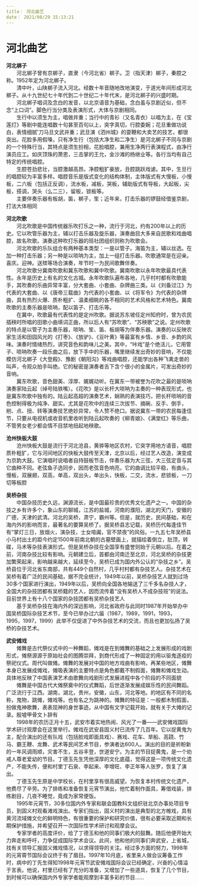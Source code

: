 ```yaml
---
title： 河北曲艺  
date： 2021/08/29 15:13:21  
---
```

  
# 河北曲艺  
**河北梆子**  
&emsp;&emsp;河北梆子曾有京梆子，直隶（今河北省）梆子。卫（指天津）梆子，秦腔之称。1952年定为河北梆子。  
&emsp;&emsp;清中叶，山陕梆子流入河北。经数十年音随地改地演变，于道光年间形成河北梆子。从十九世纪七十年代到二十世纪二十年代末，是河北梆子的兴盛时期。  
&emsp;&emsp;河北梆子唱词及念白的发音，以北京语音为基础，念白虽与京剧近似，但不念“上口词”。脚色行当分类及表演形式，大体与京剧相同。  
&emsp;&emsp;生行中以须生为主，唱做并重；当行中的青衫（又名青衣）以唱为主，在《宝莲灯》等剧中能连唱数十句甚至百句以上，突字真切，行腔委婉；花旦重做功说白，表情细腻’刀马旦文武并重；武旦演《泗州城》的耍鞭和大卖艺的技艺，都很突出。花脸多用假嗓，只有净生行（包括大净生和二净生）是河北梆子不同与京剧的一个特殊行当，其特点是须生扮相，花脸唱腔，兼用生净两行表演程式，由净行演员应工。如庆顶珠的萧恩，三击掌的王允，金沙滩的杨继业等。各行当均有自己特定的传统唱腔。  
&emsp;&emsp;生腔苍劲悲壮，当腔激越高昂。净腔粗犷豪放，丑腔跳跃戏谑。其中，生旦行的唱腔较为丰富多样。唱腔音乐是版式变化的结构体制，主体版式有大慢板，小慢板，二六板（包括正反调），流水板，减板，哭板，辅助版式有导板，大起板，尖板，搭调，哭头（么二三），留板，锁板等。  
&emsp;&emsp;主要伴奏乐器有板胡，笛，梆子，笙；近年来，打击乐器的锣鼓经借鉴京剧，打法大体相同  
  
**河北吹歌**  
&emsp;&emsp;河北吹歌是中国传统器乐吹打乐之一种，流行于河北，约有200年以上的历史。它以吹管乐器为主，辅以打击乐器及旋乐器，演奏曲目大多来自民歌和戏曲唱腔，故名吹歌。演奏这种吹打乐器的班社团组织则称为吹歌会。  
&emsp;&emsp;河北吹歌的乐队组合有两种基本类型：一是以管子。海笛为主，辅以丝选。在加一种打击乐器；另一种是以唢呐为主，加上一组打击乐器。吹歌通常是在迎亲。喜庆。迎神。送殡等场合演奏，年节时一为民间歌舞伴奏。  
&emsp;&emsp;河北吹歌分冀南吹歌和冀东吹歌和冀中吹歌。冀南吹歌以永年吹歌最具代表性。永年是历史上有名的文化古城。永年吹歌队遍布各地，几乎村村都有吹歌能手，其吹奏的乐曲异常丰富，分大套曲、小套曲、杂牌曲三类。以《刘备过江》为代表的大套曲、以《唐帝三载曲》为代表的小套曲、以《将军令》为代表的杂牌曲，具有热烈火爆、质朴粗扩、温柔细眺的各不相同的艺术风格和艺术特色。冀南吹歌的主奏乐器是唢呐，配以笛子、打击乐等。  
&emsp;&emsp;在冀中，吹歌最有代表性的是定州吹歌。据说苏东坡任定州知府时，曾为农民插秧时所唱的田歌小曲填词正曲，所以后人有“苏吹歌”、“苏秧歌”之说。定州吹歌的特点是以管子为主奏乐器，唢呐、笙、笛、板胡等为伴奏乐器。演奏的以反映农家生活和田园风光的《打枣》、《放驴》、《豆叶黄》等最富有乡情、乡音、乡韵的风味。演奏时情绪热烈，讲究音色和韵味儿之美。其中，“咔戏”是个绝活儿，它用管子、唢呐吹奏一段乐曲之后，放下手中的乐器，嘴里继续发出奇妙的音响，不仅能模仿河北梆子《大登殿》、豫剧《朝阳沟》等戏曲唱腔，还能学出各种飞禽走兽的叫声，令观众拍手叫绝。它的秘密是演奏者舌下含个很小的金属片，可发出奇妙的音响。  
&emsp;&emsp;冀东吹歌，音色甜美、淳厚、娓娓动听。在冀东一带被誉为花吹之最的是唢呐演奏家陆云起（绰号陆铁嘴）。《花吹》是以长杆大唢呐为主奏的一种表现形式，也是冀东吹歌中独有的。陆云起高超的演奏艺术，娴熟的表演技巧，把长杆唢呐的音色控制得极为纯净、甜实。尤其是花吹中的连续三次拔节、摘碗、反手、倒手，剜、点、扭、转等演奏技艺绝妙异常，令人赞不绝口。据说冀东一带的农民每逢佳节，只要从电视机或收音机里收听到陆云起吹奏的《柳青娘》、《满堂红》等乐曲，不管男女老少都会情不目禁地扭起地秧歌。  
  
**沧州快板大鼓**  
&emsp;&emsp;沧州快板大鼓是流行于河北沧县，黄骅等地区农村，它突字用地方语音，唱腔质朴粗犷，它与河间地区的快板大鼓传至天津，北京以后，经过艺人改造，演变成为京韵大鼓。它演唱时说唱者自持鼓板节击，伴奏乐器为大三弦，大三弦定音与其它曲种不同。老弦鱼子选同步，因而老弦音色响亮，它的曲调比较平稳，有曲头，慢板，双展翅，双高，单高，双出头，单出头，快板，二交，流水，悲锁板，一刀切等板腔  
  
**吴桥杂技**  
&emsp;&emsp;中国杂技历史久远，渊源流长，是中国最珍贵的优秀文化遗产之一。中国的杂技之乡有许多个，象山东的聊城，江苏的盐城，河南的濮阳，湖北的天门，安徽的广德，天津的武清。河北的吴桥，肃宁，霸州等。但是，就历史，民间基础，和在海内外的影响而言，最著名的要算吴桥了。据吴桥县志记载，吴桥历代每逢佳节有“掌灯三日，放烟火，演杂技，士女喧阗，官不禁夜”的风俗。一九五七年吴桥县小马村出土的距今约定1500年前南北朝的古墓壁画上，就描绘着倒立，肚顶，转碟，马术等杂技表演形式。但是吴桥杂技在全国享有盛誉则始于元朝以后。在着之前，河南杂技比较有影响。元朝建立后，首都由河南迁至北京，河北吴桥的杂技更加繁荣起来，影响越来越大，延续至今，吴桥已成为国内外公认的“杂技之乡”。吴桥县位于河北省东南部，共有449个自然村，几乎村村都有杂技艺人。杂技艺术在吴桥有着广泛的民间基础，据不完全统计，1949年以前，吴桥杂技艺人就到过场30多个国家进行演出，1949年以后，吴桥向全国各地输送了三千多名杂技人才，全国大的杂技团都有吴桥籍的艺人，因而流传着“没有吴桥人不成杂技班”的说法。目前世界上有十八个国家的杂技团都有吴桥杂技艺人  
&emsp;&emsp;基于吴桥杂技在海内外的深远影响，河北省政府与此同时1987年开始举办中国吴桥国际杂技艺术节，至今已举办过六届（1987，1989，1991，1993，1995，1997，1999）此举不仅促进了中外杂技艺术的交流，而且也更加弘扬了吴桥的杂技艺术。  
  
**武安傩戏**  
&emsp;&emsp;傩舞是古代祭仪式中的一种舞蹈，傩戏是在到傩舞的基础之上发展形成的戏剧形式，傩祭源源于原始社会的图腾崇拜，到商代形成了一种固定的用以驱鬼逐疫的祭祀仪式。周代叫做傩。傩舞的发展对中国的地方戏曲有影响，再某些地区，傩舞本身已发展成傩戏，傩吸表演的主要特点是角色都戴不制假面，傩舞和傩戏生动。具体地反映了中国表演艺术由歌舞向戏剧形式发展进程中各个阶段的不同面貌  
&emsp;&emsp;傩舞是中国古代大傩祭奠中的仪式舞蹈，后世逐渐发展成娱乐性的民间舞蹈。广泛流行于江西。湖南，湖北，贵州，安徽，山东，河北等地。的地区有不同的名称，鬼物，跳傩，傩戏等。也有名之为跳神的。傩舞的特征是：一般都木制假面，扮做鬼神歌舞，表表现神的身世事迹。从中国有文字记载开始，就有关于大傩的记录。殷墟甲骨文卜辞有  
&emsp;&emsp;1998年的农历正月十五，武安市着实地热闹、风光了一番——武安傩戏国际学术研讨观摩会在这里举行。傩戏在武安县固义村已流传了几百年。它以捉黄鬼为主，配合演出的还有队戏（包括脸戏即面具戏）、赛戏、花车、旱船、高跷、竹马、霸王鞭、龙舞、武术等民间艺术节目，参演者达600人。演出的目的是祈盼新的一年风调雨顺，灾害不生，五谷丰登，世道安宁。为主的节目捉黄鬼，是一个劝戒人尊老爱幼的节目。丁德玉先生凭他深厚的文化底蕴，觉得这是一项传统文化遗产，不能失传，便和村里丁石泉、李起来、李增旺、李正年等人张罗，恢复了演出。  
&emsp;&emsp;丁德玉先生原是中学校长，在村里享有很高威望。为恢复本村传统文化遗产，他费尽了辛劳。为了排练和准备恢复元宵节演出，他忙着制作面具，筹借戏装，排练剧目，几夜不睡觉，竟成为家常便饭。  
&emsp;&emsp;1995年元宵节，30多位国内外专家和联会国教科文组织驻北京办事处项目专员，到固义村观看滩戏演出。专家们指出，固义村的演出是典型的北方帷戏，具有黄河流域傩文化的鲜明特色，有很重要的保护和研究价值，很有必要采取近期和长期保护措施，并希望召开一次国际性学术研讨和观摩会议。  
&emsp;&emsp;专家学者的高度评价，给了丁德玉和他的同事们极大的鼓舞。随后他便开始大力奔走和呼吁，力争促成国际学术会议。此间，他和他的同事们奔武安，上省城，找有关领导汇报固义傩戏情况，以求得领导的关注。经过多方面的努力，1998年的元宵霄节国际会议终于有了眉目。1997年10月底，省里来人做会议筹备工作时，病中的丁先生得知1998年元宵节武安傩戏国际会议已经确定，兴奋的心情溢于言表。他说，村里已经有了充分的准备，又增加了一些道具，恢复了几个节目，到时候可以确保国内外专家学者能观摩到丰富多彩的节目……  